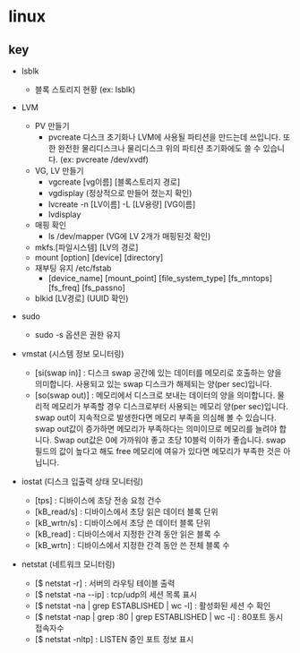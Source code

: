 # linux

## key

* lsblk
    * 블록 스토리지 현황 (ex: lsblk)

* LVM
    * PV 만들기
        * pvcreate 디스크 초기화나 LVM에 사용될 파티션을 만드는데 쓰입니다. 또한 완전한 물리디스크나 물리디스크 위의 파티션 초기화에도 쓸 수  있습니다. (ex: pvcreate /dev/xvdf)
    * VG, LV 만들기
        * vgcreate [vg이름] [블록스토리지 경로]
        * vgdisplay (정상적으로 만들어 졌는지 확인)
        * lvcreate -n [LV이름] -L [LV용량] [VG이름]
        * lvdisplay
    * 매핑 확인
        * ls /dev/mapper (VG에 LV 2개가 매핑된것 확인)
    * mkfs.[파일시스템] [LV의 경로]
    * mount [option] [device] [directory]
    * 재부팅 유지 /etc/fstab
        * [device_name] [mount_point] [file_system_type] [fs_mntops] [fs_freq] [fs_passno]
    * blkid [LV경로] (UUID 확인)

* sudo
    * sudo -s 옵션은 권한 유지

* vmstat (시스템 정보 모니터링)
    * [si(swap in)] :
    디스크 swap 공간에 있는 데이터를 메모리로 호출하는 양을 의미합니다. 사용되고 있는 swap 디스크가 해제되는 양(per sec)입니다.
    * [so(swap out)] :
    메모리에서 디스크로 보내는 데이터의 양을 의미합니다. 물리적 메모리가 부족할 경우 디스크로부터 사용되는 메모리 양(per sec)입니다. swap out이 지속적으로 발생한다면 메모리 부족을 의심해 볼 수 있습니다. swap out값이 증가하면 메모리가 부족하다는 의미이므로 메모리를 늘려야 합니다. Swap out값은 0에 가까워야 좋고 초당 10블럭 이하가 좋습니다. swap필드의 값이 높다고 해도 free 메모리에 여유가 있다면 메모리가 부족한 것은 아닙니다.

* iostat (디스크 입출력 상태 모니터링)
    * [tps] : 디바이스에 초당 전송 요청 건수
    * [kB_read/s] : 디바이스에서 초당 읽은 데이터 블록 단위
    * [kB_wrtn/s] : 디바이스에서 초당 쓴 데이터 블록 단위
    * [kB_read] : 디바이스에서 지정한 간격 동안 읽은 블록 수
    * [kB_wrtn] : 디바이스에서 지정한 간격 동안 쓴 전체 블록 수

* netstat (네트워크 모니터링)
    * [$ netstat -r] : 서버의 라우팅 테이블 출력
    * [$ netstat -na --ip] : tcp/udp의 세션 목록 표시
    * [$ netstat -na | grep ESTABLISHED | wc -l] : 활성화된 세션 수 확인
    * [$ netstat -nap | grep :80 | grep ESTABLISHED | wc -l] : 80포트 동시 접속자수
    * [$ netstat -nltp] : LISTEN 중인 포트 정보 표시